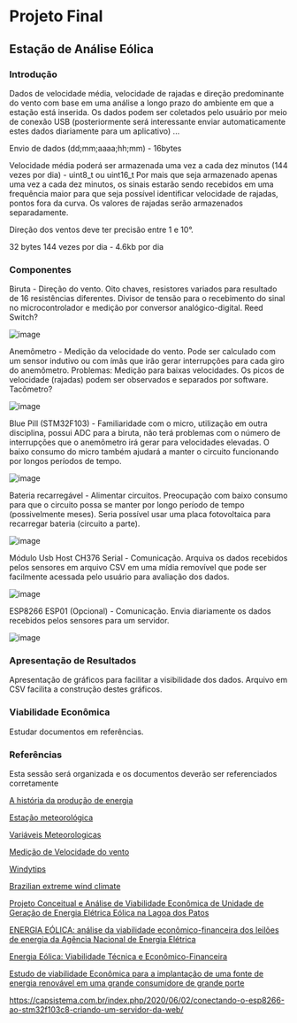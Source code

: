 # Projeto Final

## Estação de Análise Eólica

### Introdução

Dados de velocidade média, velocidade de rajadas e direção predominante do vento com base em uma análise a longo prazo do ambiente em que a estação está inserida. Os dados podem ser coletados pelo usuário por meio de conexão USB (posteriormente será interessante enviar automaticamente estes dados diariamente para um aplicativo)
...

Envio de dados (dd;mm;aaaa;hh;mm) - 16bytes

Velocidade média poderá ser armazenada uma vez a cada dez minutos (144 vezes por dia) - uint8_t ou uint16_t
Por mais que seja armazenado apenas uma vez a cada dez minutos, os sinais estarão sendo recebidos em uma frequência maior para que seja possível identificar velocidade de rajadas, pontos fora da curva. Os valores de rajadas serão armazenados separadamente.

Direção dos ventos deve ter precisão entre 1 e 10°.

32 bytes 144 vezes por dia - 4.6kb por dia

### Componentes

Biruta - Direção do vento. Oito chaves, resistores variados para resultado de 16 resistências diferentes. Divisor de tensão para o recebimento do sinal no microcontrolador e medição por conversor analógico-digital. Reed Switch?

![image](https://user-images.githubusercontent.com/53865196/166604822-087266a0-b52b-4337-af3c-d1fbd82a1ba4.png)

Anemômetro - Medição da velocidade do vento. Pode ser calculado com um sensor indutivo ou com ímãs que irão gerar interrupções para cada giro do anemômetro. Problemas: Medição para baixas velocidades. Os picos de velocidade (rajadas) podem ser observados e separados por software. Tacômetro?

![image](https://user-images.githubusercontent.com/53865196/166604865-da31f7aa-95f9-4a9e-924b-1afea0b5e065.png)

Blue Pill (STM32F103) - Familiaridade com o micro, utilização em outra disciplina, possui ADC para a biruta, não terá problemas com o número de interrupções que o anemômetro irá gerar para velocidades elevadas. O baixo consumo do micro também ajudará a manter o circuito funcionando por longos períodos de tempo.

![image](https://user-images.githubusercontent.com/53865196/166605127-648ea539-50ae-4466-bd5a-064f075be871.png)

Bateria recarregável - Alimentar circuitos. Preocupação com baixo consumo para que o circuito possa se manter por longo período de tempo (possivelmente meses). Seria possível usar uma placa fotovoltaica para recarregar bateria (circuito a parte).

![image](https://user-images.githubusercontent.com/53865196/166605095-5a4deab4-6c92-440b-b298-d513ee7bb9cc.png)

Módulo Usb Host CH376 Serial - Comunicação. Arquiva os dados recebidos pelos sensores em arquivo CSV em uma mídia removível que pode ser facilmente acessada pelo usuário para avaliação dos dados.

![image](https://user-images.githubusercontent.com/53865196/166669733-8ed16903-c4da-438c-8fbb-41092166b848.png)

ESP8266 ESP01 (Opcional) - Comunicação. Envia diariamente os dados recebidos pelos sensores para um servidor.

![image](https://user-images.githubusercontent.com/53865196/166670863-807d234b-e54c-42fd-8791-b237bbb9558b.png)

### Apresentação de Resultados
Apresentação de gráficos para facilitar a visibilidade dos dados. Arquivo em CSV facilita a construção destes gráficos.

### Viabilidade Econômica
Estudar documentos em referências.

### Referências
Esta sessão será organizada e os documentos deverão ser referenciados corretamente

[A história da produção de energia](https://www.quantumengenharia.net.br/historia-da-producao-de-energia-sustentabilidade/)

[Estação meteorológica](http://wiki.foz.ifpr.edu.br/wiki/index.php/Estacao_Meteorologica)

[Variáveis Meteorologicas](https://content.meteoblue.com/pt/especificacoes/variaveis-meteorologicas/vento#:~:text=Para%20a%20velocidade%20do%20vento,1%20kn%20%3D%201.852%20km%2Fh)

[Medição de Velocidade do vento](https://www.climadeensinar.com.br/post/2016/09/08/como-%C3%A9-medida-a-velocidade-do-vento)

[Windytips](https://www.windytips.com/)

[Brazilian extreme wind climate](https://lume.ufrgs.br/bitstream/handle/10183/198303/001099204.pdf?sequence=1&isAllowed=y)

[Projeto Conceitual e Análise de Viabilidade Econômica de Unidade de Geração de Energia Elétrica Eólica na Lagoa dos Patos](https://ecen.com/eee83/eee83p/viabilidade_energia_eolica.htm)

[ENERGIA EÓLICA: análise da viabilidade econômico-financeira dos leilões de energia da Agência Nacional de Energia Elétrica](https://engemausp.submissao.com.br/22/arquivos/559.pdf)

[Energia Eólica: Viabilidade Técnica e Econômico-Financeira](https://www.monografias.ufop.br/bitstream/35400000/208/1/MONOGRAFIA_EnergiaE%C3%B3licaViabilidade.pdf)

[Estudo de viabilidade Econômica para a implantação de uma fonte de energia renovável em uma grande consumidore de grande porte](http://repositorio.utfpr.edu.br/jspui/bitstream/1/12581/1/viabilidadeimplanta%C3%A7%C3%A3oenergiarenov%C3%A1vel.pdf)

https://capsistema.com.br/index.php/2020/06/02/conectando-o-esp8266-ao-stm32f103c8-criando-um-servidor-da-web/
